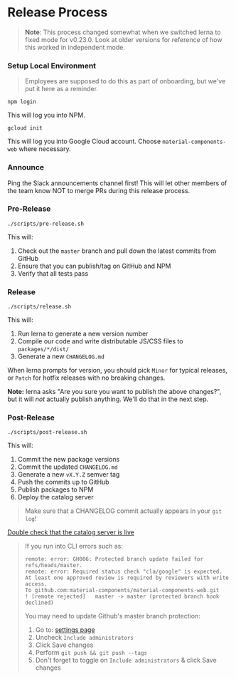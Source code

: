 # Release Process

> **Note**: This process changed somewhat when we switched lerna to fixed mode
> for v0.23.0. Look at older versions for reference of how this worked in
> independent mode.

### Setup Local Environment

> Employees are supposed to do this as part of onboarding, but we've put it here
> as a reminder.

`npm login`

This will log you into NPM.

`gcloud init`

This will log you into Google Cloud account. Choose `material-components-web`
where necessary.

### Announce

Ping the Slack announcements channel first! This will let other members of the
team know NOT to merge PRs during this release process.

### Pre-Release

`./scripts/pre-release.sh`

This will:
 
1. Check out the `master` branch and pull down the latest commits from GitHub
1. Ensure that you can publish/tag on GitHub and NPM
1. Verify that all tests pass

### Release

`./scripts/release.sh`

This will:
 
1. Run lerna to generate a new version number
1. Compile our code and write distributable JS/CSS files to `packages/*/dist/`
1. Generate a new `CHANGELOG.md`

When lerna prompts for version, you should pick `Minor` for typical releases,
or `Patch` for hotfix releases with no breaking changes.

**Note:** lerna asks "Are you sure you want to publish the above changes?", but
it will _not_ actually publish anything. We'll do that in the next step.

### Post-Release

`./scripts/post-release.sh`

This will:

1. Commit the new package versions
1. Commit the updated `CHANGELOG.md`
1. Generate a new `vX.Y.Z` semver tag
1. Push the commits up to GitHub
1. Publish packages to NPM
1. Deploy the catalog server

> Make sure that a CHANGELOG commit actually appears in your `git log`!

[Double check that the catalog server is live](https://material-components-web.appspot.com/)

> If you run into CLI errors such as:
> ```
> remote: error: GH006: Protected branch update failed for refs/heads/master.
> remote: error: Required status check "cla/google" is expected. At least one approved review is required by reviewers with write access.
> To github.com:material-components/material-components-web.git
> ! [remote rejected]   master -> master (protected branch hook declined)
> ```
> You may need to update Github's master branch protection:
> 1. Go to: [settings page](https://github.com/material-components/material-components-web/settings/branches/master)
> 1. Uncheck `Include administrators`
> 1. Click Save changes
> 1. Perform `git push && git push --tags`
> 1. Don't forget to toggle on `Include administrators` & click Save changes
